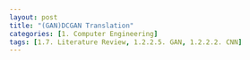```yaml
---
layout: post 
title: "(GAN)DCGAN Translation"
categories: [1. Computer Engineering]
tags: [1.7. Literature Review, 1.2.2.5. GAN, 1.2.2.2. CNN]
---
```


